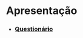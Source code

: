 # Apresentação

- ### [Questionário](https://github.com/Gestao-E-qualidade/apresentacao/blob/main/questionario.pdf)
